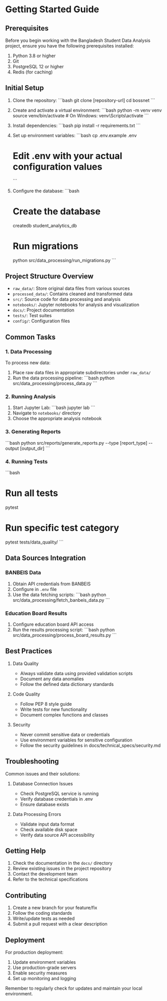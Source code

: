 # Getting Started Guide

## Prerequisites

Before you begin working with the Bangladesh Student Data Analysis project, ensure you have the following prerequisites installed:

1. Python 3.8 or higher
2. Git
3. PostgreSQL 12 or higher
4. Redis (for caching)

## Initial Setup

1. Clone the repository:
   \`\`\`bash
   git clone [repository-url]
   cd bossnet
   \`\`\`

2. Create and activate a virtual environment:
   \`\`\`bash
   python -m venv venv
   source venv/bin/activate  # On Windows: venv\Scripts\activate
   \`\`\`

3. Install dependencies:
   \`\`\`bash
   pip install -r requirements.txt
   \`\`\`

4. Set up environment variables:
   \`\`\`bash
   cp .env.example .env
   # Edit .env with your actual configuration values
   \`\`\`

5. Configure the database:
   \`\`\`bash
   # Create the database
   createdb student_analytics_db

   # Run migrations
   python src/data_processing/run_migrations.py
   \`\`\`

## Project Structure Overview

- `raw_data/`: Store original data files from various sources
- `processed_data/`: Contains cleaned and transformed data
- `src/`: Source code for data processing and analysis
- `notebooks/`: Jupyter notebooks for analysis and visualization
- `docs/`: Project documentation
- `tests/`: Test suites
- `config/`: Configuration files

## Common Tasks

### 1. Data Processing

To process new data:
1. Place raw data files in appropriate subdirectories under `raw_data/`
2. Run the data processing pipeline:
   \`\`\`bash
   python src/data_processing/process_data.py
   \`\`\`

### 2. Running Analysis

1. Start Jupyter Lab:
   \`\`\`bash
   jupyter lab
   \`\`\`
2. Navigate to `notebooks/` directory
3. Choose the appropriate analysis notebook

### 3. Generating Reports

\`\`\`bash
python src/reports/generate_reports.py --type [report_type] --output [output_dir]
\`\`\`

### 4. Running Tests

\`\`\`bash
# Run all tests
pytest

# Run specific test category
pytest tests/data_quality/
\`\`\`

## Data Sources Integration

### BANBEIS Data
1. Obtain API credentials from BANBEIS
2. Configure in `.env` file
3. Use the data fetching scripts:
   \`\`\`bash
   python src/data_processing/fetch_banbeis_data.py
   \`\`\`

### Education Board Results
1. Configure education board API access
2. Run the results processing script:
   \`\`\`bash
   python src/data_processing/process_board_results.py
   \`\`\`

## Best Practices

1. Data Quality
   - Always validate data using provided validation scripts
   - Document any data anomalies
   - Follow the defined data dictionary standards

2. Code Quality
   - Follow PEP 8 style guide
   - Write tests for new functionality
   - Document complex functions and classes

3. Security
   - Never commit sensitive data or credentials
   - Use environment variables for sensitive configuration
   - Follow the security guidelines in docs/technical_specs/security.md

## Troubleshooting

Common issues and their solutions:

1. Database Connection Issues
   - Check PostgreSQL service is running
   - Verify database credentials in .env
   - Ensure database exists

2. Data Processing Errors
   - Validate input data format
   - Check available disk space
   - Verify data source API accessibility

## Getting Help

1. Check the documentation in the `docs/` directory
2. Review existing issues in the project repository
3. Contact the development team
4. Refer to the technical specifications

## Contributing

1. Create a new branch for your feature/fix
2. Follow the coding standards
3. Write/update tests as needed
4. Submit a pull request with a clear description

## Deployment

For production deployment:
1. Update environment variables
2. Use production-grade servers
3. Enable security measures
4. Set up monitoring and logging

Remember to regularly check for updates and maintain your local environment.
